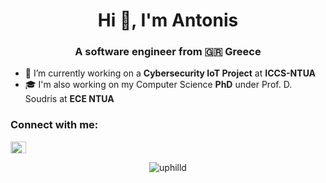 <h1 align="center">Hi 👋, I'm Antonis</h1>
<h3 align="center">A software engineer from 🇬🇷 Greece</h3>

- 🔭 I’m currently working on a **Cybersecurity IoT Project** at **ICCS-NTUA**
- 🎓 I'm also working on my Computer Science **PhD** under Prof. D. Soudris at **ECE NTUA**

<p align="left">
  <h3>Connect with me:</h3>
  <a href="https://linkedin.com/in/akarteris" target="blank"><img src="https://raw.githubusercontent.com/rahuldkjain/github-profile-readme-generator/master/src/images/icons/Social/linked-in-alt.svg" alt="akarteris" height="19" width="25" /></a>
</p>

<p align="center">
  <img src="https://github-readme-stats.vercel.app/api/top-langs?username=uphilld&show_icons=true&locale=en&layout=compact&langs_count=6&hide=javascript&theme=tokyonight&hide_title=true" alt="uphilld" />
</p>


<!--### Hi there 👋
  <img src="https://github-readme-stats.vercel.app/api/top-langs?username=uphilld&show_icons=true&locale=en&layout=compact&hide=prs,issues,contribs&line_height=2&hide_title=true" alt="uphilld" />-->

<!--
**UphillD/UphillD** is a ✨ _special_ ✨ repository because its `README.md` (this file) appears on your GitHub profile.

Here are some ideas to get you started:

- 🔭 I’m currently working on ...
- 🌱 I’m currently learning ...
- 👯 I’m looking to collaborate on ...
- 🤔 I’m looking for help with ...
- 💬 Ask me about ...
- 📫 How to reach me: ...
- 😄 Pronouns: ...
- ⚡ Fun fact: ...
-->
